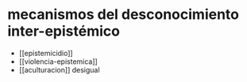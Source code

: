 # mecanismos del desconocimiento inter-epistémico
- [[epistemicidio]]
- [[violencia-epistemica]]
- [[aculturacion]] desigual